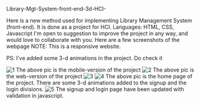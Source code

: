 Library-Mgt-System-front-end-3d-HCI-

Here is a new method used for implementing Library Management System (front-end). It is done as a project for HCI.
Languages: HTML, CSS, Javascript
I'm open to suggestion to improve the project in any way, and would love to collaborate with you.
Here are a few screenshots of the webpage
NOTE: This is a responsive website.

PS: I've added some 3-d animations in the project. Do check it

![1](https://user-images.githubusercontent.com/37845653/71915282-69a2e400-31a1-11ea-9d3f-511271d79b68.JPG)
The above pic is the mobile-version of the project
![2](https://user-images.githubusercontent.com/37845653/71915283-69a2e400-31a1-11ea-83c0-45fcfe343fcf.JPG)
The above pic is the web-version of the project
![3](https://user-images.githubusercontent.com/37845653/71915278-690a4d80-31a1-11ea-94c3-00e9ca7b893f.JPG)
![4](https://user-images.githubusercontent.com/37845653/71915280-690a4d80-31a1-11ea-9946-1be5f7bcd4f7.JPG)
The above pic is the home page of the project. There are some 3-d animations added to the signup and the login divisions.
![5](https://user-images.githubusercontent.com/37845653/71915281-69a2e400-31a1-11ea-88d4-e809fa1e5b01.JPG)
The signup and login page have been updated with validation in javascript.
